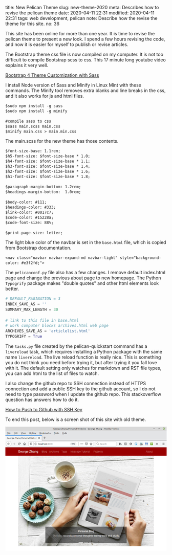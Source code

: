title: New Pelican Theme
slug: new-theme-2020
meta: Describes how to revise the pelican theme
date: 2020-04-11 22:31
modified: 2020-04-11 22:31
tags: web development, pelican
note: Describe how the revise the theme for this site.
no: 36

This site has been online for more than one year.  It is time to revise the pelican 
theme to present a new look.  I spend a few hours revising the code, and now 
it is easier for myself to publish or revise articles.  

The Bootstrap theme css file is now compiled on my computer.  It is not too difficult to 
compile Bootstrap scss to css. This 17 minute long youtube video explains it very well. 

[Bootstrap 4 Theme Customization with Sass](https://youtu.be/6Ovw43Dkp44)

I install Node version of Sass and Minify in Linux Mint with these commands. The Minify 
tool removes extra blanks and line breaks in the css, and it also works for js and html files.  

```
$sudo npm install -g sass
$sudo npm install -g minify

#compile sass to css
$sass main.scss main.css
$minify main.css > main.min.css
```

The main.scss for the new theme has those contents. 

```
$font-size-base: 1.1rem;
$h5-font-size: $font-size-base * 1.0;
$h4-font-size: $font-size-base * 1.1;
$h3-font-size: $font-size-base * 1.4;
$h2-font-size: $font-size-base * 1.6;
$h1-font-size: $font-size-base * 1.8;

$paragraph-margin-bottom: 1.2rem;
$headings-margin-bottom:  1.0rem;

$body-color: #111;
$headings-color: #333;
$link-color: #0017c7;
$code-color: #15228a;
$code-font-size: 88%;

$print-page-size: letter;
```

The light blue color of the navbar is set in the `base.html` file, which is copied from
Bootstrap documentation.   

```
<nav class="navbar navbar-expand-md navbar-light" style="background-color: #e3f2fd;">
```

The `pelicanconf.py` file also has a few changes.  I remove default index.html page and 
change the previous about page to new homepage.  The Python `Typogrify` package makes 
"double quotes" and other html elements look better.   

```python
# DEFAULT_PAGINATION = 3
INDEX_SAVE_AS = ''
SUMMARY_MAX_LENGTH = 30

# link to this file in base.html
# work computer blocks archives.html web page
ARCHIVES_SAVE_AS = 'articlelist.html'
TYPOGRIFY = True
```

The `tasks.py` file created by the pelican-quickstart command has a `livereload` task, which 
requires installing a Python package with the same name `livereload`.  The live reload function
is really nice.  This is something you do not think you need before trying it, but after trying 
it you fall love with it.  The default setting only watches for markdown and RST 
file types, you can add html to the list of files to watch. 

I also change the github repo to SSH connection instead of HTTPS connection and add a public
SSH key to the github account, so I do not need to type password when I update the github 
repo.  This stackoverflow question has answers how to do it. 

[How to Push to Github with SSH Key](https://stackoverflow.com/questions/14762034/push-to-github-without-password-using-ssh-key)

To end this post, below is a screen shot of this site with old theme.

<div style="max-width:800px">
  <img class="img-fluid pb-3" src="/images/homepage2019.png" alt="Old theme"> 
</div>